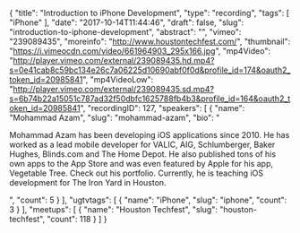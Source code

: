 {
  "title": "Introduction to iPhone Development",
  "type": "recording",
  "tags": [
    "iPhone"
  ],
  "date": "2017-10-14T11:44:46",
  "draft": false,
  "slug": "introduction-to-iphone-development",
  "abstract": "",
  "vimeo": "239089435",
  "moreinfo": "http://www.houstontechfest.com/",
  "thumbnail": "https://i.vimeocdn.com/video/661964903_295x166.jpg",
  "mp4Video": "http://player.vimeo.com/external/239089435.hd.mp4?s=0e41cab8c59bc134e26c7a06225d10690abf0f0d&profile_id=174&oauth2_token_id=20985841",
  "mp4VideoLow": "http://player.vimeo.com/external/239089435.sd.mp4?s=6b74b22a15051c787ad32f50dbfc1625788fb4b3&profile_id=164&oauth2_token_id=20985841",
  "recordingID": 127,
  "speakers": [
    {
      "name": "Mohammad Azam",
      "slug": "mohammad-azam",
      "bio": "<p>Mohammad Azam has been developing iOS applications since 2010. He has worked as a lead mobile developer for VALIC, AIG, Schlumberger, Baker Hughes, Blinds.com and The Home Depot. He also published tons of his own apps to the App Store and was even featured by Apple for his app, Vegetable Tree. Check out his portfolio. Currently, he is teaching iOS development for The Iron Yard in Houston.</p>",
      "count": 5
    }
  ],
  "ugtvtags": [
    {
      "name": "iPhone",
      "slug": "iphone",
      "count": 3
    }
  ],
  "meetups": [
    {
      "name": "Houston Techfest",
      "slug": "houston-techfest",
      "count": 118
    }
  ]
}
